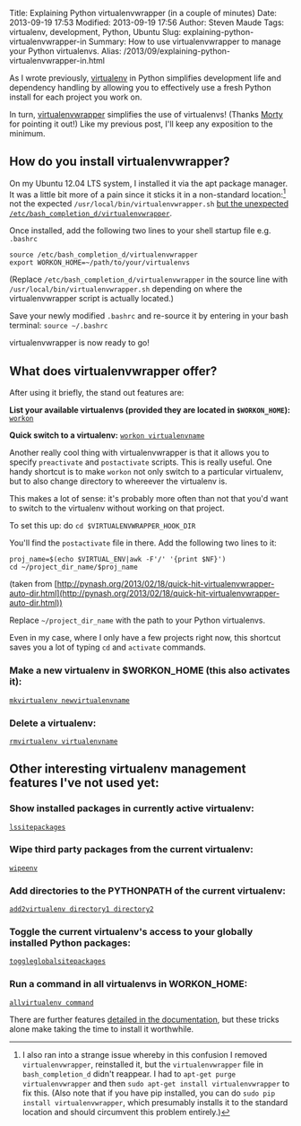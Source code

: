 Title: Explaining Python virtualenvwrapper (in a couple of minutes)
Date: 2013-09-19 17:53
Modified: 2013-09-19 17:56
Author: Steven Maude
Tags: virtualenv, development, Python, Ubuntu
Slug: explaining-python-virtualenvwrapper-in
Summary: How to use virtualenvwrapper to manage your Python virtualenvs.
Alias: /2013/09/explaining-python-virtualenvwrapper-in.html

As I wrote previously,
[virtualenv]({filename}../2013/explaining-python-virtualenv-in-under.md)
in Python simplifies development life and dependency handling by
allowing you to effectively use a fresh Python install for each project
you work on.

In turn, [virtualenvwrapper](http://virtualenvwrapper.readthedocs.org/)
simplifies the use of virtualenvs! (Thanks
[Morty](https://twitter.com/morty_uk) for pointing it out!) Like my
previous post, I'll keep any exposition to the minimum.

## How do you install virtualenvwrapper?

On my Ubuntu 12.04 LTS system, I installed it via the apt package
manager. It was a little bit more of a pain since it sticks it in a
non-standard location:[^1] not the expected
`/usr/local/bin/virtualenvwrapper.sh`
[but the unexpected `/etc/bash_completion_d/virtualenvwrapper`](http://askubuntu.com/questions/251378/where-is-virtualenvwrapper-sh).

Once installed, add the following two lines to
your shell startup file e.g. `.bashrc`

```shell
source /etc/bash_completion_d/virtualenvwrapper
export WORKON_HOME=~/path/to/your/virtualenvs
```

(Replace `/etc/bash_completion_d/virtualenvwrapper` in the source line with
`/usr/local/bin/virtualenvwrapper.sh`
depending on where the virtualenvwrapper script is actually located.)

Save your newly modified `.bashrc` and re-source it by entering in your
bash terminal: `source ~/.bashrc`

virtualenvwrapper is now ready to go!

## What does virtualenvwrapper offer?

After using it briefly, the stand out features are:

**List your available virtualenvs (provided they are located in
`$WORKON_HOME`):**
[`workon`](http://virtualenvwrapper.readthedocs.org/en/latest/command_ref.html#workon)

**Quick switch to a virtualenv:**
[`workon virtualenvname`](http://virtualenvwrapper.readthedocs.org/en/latest/command_ref.html#workon)

Another really cool thing with virtualenvwrapper is that it allows you
to specify `preactivate` and `postactivate`
scripts. This is really useful. One handy shortcut is to make
`workon`
not only switch to a particular virtualenv, but to also change directory
to whereever the virtualenv is.

This makes a lot of sense: it's probably more often than not that you'd
want to switch to the virtualenv without working on that project.

To set this up: do
`cd $VIRTUALENVWRAPPER_HOOK_DIR`

You'll find the `postactivate`
file in there. Add the following two lines to it:

```shell
proj_name=$(echo $VIRTUAL_ENV|awk -F'/' '{print $NF}')
cd ~/project_dir_name/$proj_name
```

(taken from
[http://pynash.org/2013/02/18/quick-hit-virtualenvwrapper-auto-dir.html](http://pynash.org/2013/02/18/quick-hit-virtualenvwrapper-auto-dir.html))

Replace
`~/project_dir_name`
with the path to your Python virtualenvs.

Even in my case, where I only have a few projects right now, this
shortcut saves you a lot of typing `cd` and `activate` commands.

### Make a new virtualenv in $WORKON_HOME (this also activates it):
[`mkvirtualenv newvirtualenvname`](http://virtualenvwrapper.readthedocs.org/en/latest/command_ref.html#mkvirtualenv)

### Delete a virtualenv:
[`rmvirtualenv virtualenvname`](http://virtualenvwrapper.readthedocs.org/en/latest/command_ref.html#rmvirtualenv)

## Other interesting virtualenv management features I've not used yet:

### Show installed packages in currently active virtualenv:
[`lssitepackages`](http://virtualenvwrapper.readthedocs.org/en/latest/command_ref.html#lssitepackages)

### Wipe third party packages from the current virtualenv:
[`wipeenv`](http://virtualenvwrapper.readthedocs.org/en/latest/command_ref.html#wipeenv)

### Add directories to the PYTHONPATH of the current virtualenv:
[`add2virtualenv directory1 directory2`](http://virtualenvwrapper.readthedocs.org/en/latest/command_ref.html#add2virtualenv)

### Toggle the current virtualenv's access to your globally installed Python packages:
[`toggleglobalsitepackages`](http://virtualenvwrapper.readthedocs.org/en/latest/command_ref.html#toggleglobalsitepackages)

### Run a command in all virtualenvs in WORKON_HOME:
[`allvirtualenv command`](http://virtualenvwrapper.readthedocs.org/en/latest/command_ref.html#allvirtualenv)

There are further features [detailed in the
documentation](http://virtualenvwrapper.readthedocs.org/), but these
tricks alone make taking the time to install it worthwhile.

[^1]: I also ran into a strange issue
whereby in this confusion I removed `virtualenvwrapper`, reinstalled it,
but the `virtualenvwrapper` file in `bash_completion_d` didn't reappear. I
had to `apt-get purge virtualenvwrapper` and then
`sudo apt-get install virtualenvwrapper` to fix this. (Also note that if you
have pip installed, you can do
`sudo pip install virtualenvwrapper`, which presumably installs it to the
standard location and should circumvent this problem entirely.)
